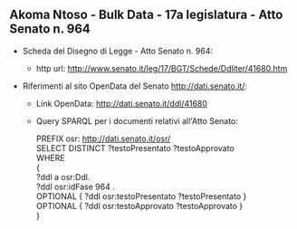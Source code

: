 ## Akoma Ntoso - Bulk Data - 17a legislatura - Atto Senato n. 964 ##

* Scheda del Disegno di Legge - Atto Senato n. 964:
	* http url: http://www.senato.it/leg/17/BGT/Schede/Ddliter/41680.htm

* Riferimenti al sito OpenData del Senato http://dati.senato.it/:
	* Link OpenData: http://dati.senato.it/ddl/41680
	* Query SPARQL per i documenti relativi all'Atto Senato:

        PREFIX osr: <http://dati.senato.it/osr/>  
		SELECT DISTINCT ?testoPresentato ?testoApprovato  
		WHERE  
		{  
		    ?ddl a osr:Ddl.  
		    ?ddl osr:idFase 964 .  
		    OPTIONAL { ?ddl osr:testoPresentato ?testoPresentato }  
		    OPTIONAL { ?ddl osr:testoApprovato ?testoApprovato }  
		}
		